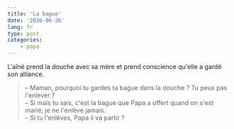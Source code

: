 ```yaml
---
title: 'La bague'
date: '2016-06-26'
lang: fr
type: post
categories:
    - papa
---
```


L'aîné prend la douche avec sa mère et prend conscience qu'elle a gardé son alliance.

<!-- more -->

> – Maman, pourquoi tu gardes ta bague dans la douche ? Tu peux pas l'enlever ?  
> – Si mais tu sais, c'est la bague que Papa a offert quand on s'est marié, je ne l'enlève jamais.  
> – Si tu l'enlèves, Papa il va partir ?
